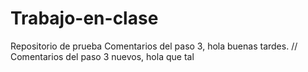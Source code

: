 # Trabajo-en-clase
Repositorio de prueba
Comentarios del paso 3, hola buenas tardes.
//
Comentarios del paso 3 nuevos, hola que tal
